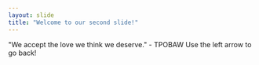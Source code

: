 ```yaml
---
layout: slide
title: "Welcome to our second slide!"
---
```

"We accept the love we think we deserve." - TPOBAW
Use the left arrow to go back!
